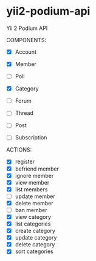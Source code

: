# yii2-podium-api

Yii 2 Podium API

COMPONENTS:

- [x] Account
- [x] Member
- [ ] Poll
- [x] Category
- [ ] Forum
- [ ] Thread
- [ ] Post
- [ ] Subscription


ACTIONS:

- [x] register
- [x] befriend member
- [x] ignore member
- [x] view member
- [x] list members
- [ ] update member
- [x] delete member
- [ ] ban member
- [x] view category
- [x] list categories
- [x] create category
- [x] update category
- [x] delete category
- [x] sort categories
